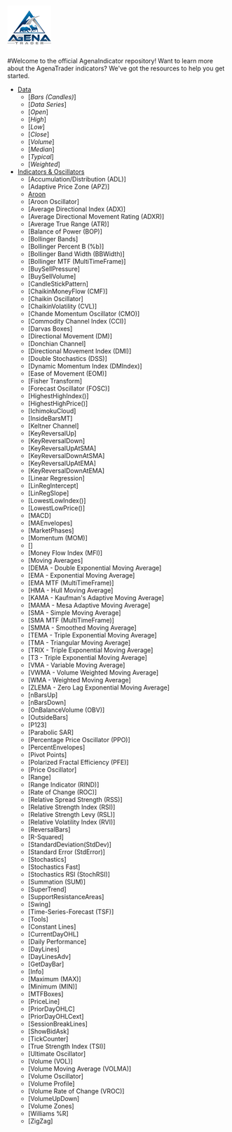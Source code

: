 ![AgenaTrader](./images/logo_100.png)

#Welcome to the official AgenaIndicator repository!
Want to learn more about the AgenaTrader indicators? We've got the resources to help you get started. 

-   [Data](./data.md)
    -   [*Bars (Candles)*]
    -   [*Data Series*]
    -   [*Open*]
    -   [*High*]
    -   [*Low*]
    -   [*Close*]
    -   [*Volume*]
    -   [*Median*]
    -   [*Typical*]
    -   [*Weighted*]
-   [Indicators & Oscillators](./indicators_oscillators.md)
    -   [Accumulation/Distribution (ADL)]
    -   [Adaptive Price Zone (APZ)]
    -   [Aroon](./indicators_oscillators.md#Aroon)
    -   [Aroon Oscillator]
    -   [Average Directional Index (ADX)]
    -   [Average Directional Movement Rating (ADXR)]
    -   [Average True Range (ATR)]
    -   [Balance of Power (BOP)]
    -   [Bollinger Bands]
    -   [Bollinger Percent B (%b)]
    -   [Bollinger Band Width (BBWidth)]
    -   [Bollinger MTF (MultiTimeFrame)]
    -   [BuySellPressure]
    -   [BuySellVolume]
    -   [CandleStickPattern]
    -   [ChaikinMoneyFlow (CMF)]
    -   [Chaikin Oscillator]
    -   [ChaikinVolatility (CVL)]
    -   [Chande Momentum Oscillator (CMO)]
    -   [Commodity Channel Index (CCI)]
    -   [Darvas Boxes]
    -   [Directional Movement (DM)]
    -   [Donchian Channel]
    -   [Directional Movement Index (DMI)]
    -   [Double Stochastics (DSS)]
    -   [Dynamic Momentum Index (DMIndex)]
    -   [Ease of Movement (EOM)]
    -   [Fisher Transform]
    -   [Forecast Oscillator (FOSC)]
    -   [HighestHighIndex()]
    -   [HighestHighPrice()]
    -   [IchimokuCloud]
    -   [InsideBarsMT]
    -   [Keltner Channel]
    -   [KeyReversalUp]
    -   [KeyReversalDown]
    -   [KeyReversalUpAtSMA]
    -   [KeyReversalDownAtSMA]
    -   [KeyReversalUpAtEMA]
    -   [KeyReversalDownAtEMA]
    -   [Linear Regression]
    -   [LinRegIntercept]
    -   [LinRegSlope]
    -   [LowestLowIndex()]
    -   [LowestLowPrice()]
    -   [MACD]
    -   [MAEnvelopes]
    -   [MarketPhases]
    -   [Momentum (MOM)]
    -   []
    -   [Money Flow Index (MFI)]
    -   [Moving Averages]
    -   [DEMA - Double Exponential Moving Average]
    -   [EMA - Exponential Moving Average]
    -   [EMA MTF (MultiTimeFrame)]
    -   [HMA - Hull Moving Average]
    -   [KAMA - Kaufman's Adaptive Moving Average]
    -   [MAMA - Mesa Adaptive Moving Average]
    -   [SMA - Simple Moving Average]
    -   [SMA MTF (MultiTimeFrame)]
    -   [SMMA - Smoothed Moving Average]
    -   [TEMA - Triple Exponential Moving Average]
    -   [TMA - Triangular Moving Average]
    -   [TRIX - Triple Exponential Moving Average]
    -   [T3 - Triple Exponential Moving Average]
    -   [VMA - Variable Moving Average]
    -   [VWMA - Volume Weighted Moving Average]
    -   [WMA - Weighted Moving Average]
    -   [ZLEMA - Zero Lag Exponential Moving Average]
    -   [nBarsUp]
    -   [nBarsDown]
    -   [OnBalanceVolume (OBV)]
    -   [OutsideBars]
    -   [P123]
    -   [Parabolic SAR]
    -   [Percentage Price Oscillator (PPO)]
    -   [PercentEnvelopes]
    -   [Pivot Points]
    -   [Polarized Fractal Efficiency (PFE)]
    -   [Price Oscillator]
    -   [Range]
    -   [Range Indicator (RIND)]
    -   [Rate of Change (ROC)]
    -   [Relative Spread Strength (RSS)]
    -   [Relative Strength Index (RSI)]
    -   [Relative Strength Levy (RSL)]
    -   [Relative Volatility Index (RVI)]
    -   [ReversalBars]
    -   [R-Squared]
    -   [StandardDeviation(StdDev)]
    -   [Standard Error (StdError)]
    -   [Stochastics]
    -   [Stochastics Fast]
    -   [Stochastics RSI (StochRSI)]
    -   [Summation (SUM)]
    -   [SuperTrend]
    -   [SupportResistanceAreas]
    -   [Swing]
    -   [Time-Series-Forecast (TSF)]
    -   [Tools]
    -   [Constant Lines]
    -   [CurrentDayOHL]
    -   [Daily Performance]
    -   [DayLines]
    -   [DayLinesAdv]
    -   [GetDayBar]
    -   [Info]
    -   [Maximum (MAX)]
    -   [Minimum (MIN)]
    -   [MTFBoxes]
    -   [PriceLine]
    -   [PriorDayOHLC]
    -   [PriorDayOHLCext]
    -   [SessionBreakLines]
    -   [ShowBidAsk]
    -   [TickCounter]
    -   [True Strength Index (TSI)]
    -   [Ultimate Oscillator]
    -   [Volume (VOL)]
    -   [Volume Moving Average (VOLMA)]
    -   [Volume Oscillator]
    -   [Volume Profile]
    -   [Volume Rate of Change (VROC)]
    -   [VolumeUpDown]
    -   [Volume Zones]
    -   [Williams %R]
    -   [ZigZag]
